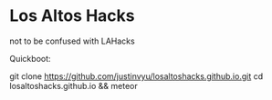 # Los Altos Hacks
not to be confused with LAHacks

Quickboot:

git clone https://github.com/justinvyu/losaltoshacks.github.io.git
cd losaltoshacks.github.io && meteor
